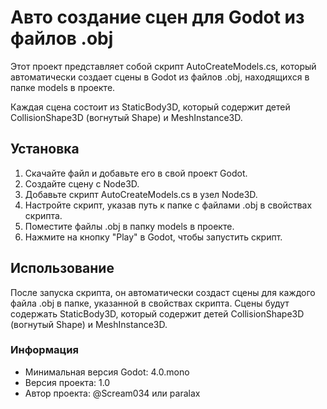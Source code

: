 # Авто создание сцен для Godot из файлов .obj

Этот проект представляет собой скрипт AutoCreateModels.cs, который автоматически создает сцены в Godot из файлов .obj, находящихся в папке models в проекте.

Каждая сцена состоит из StaticBody3D, который содержит детей CollisionShape3D (вогнутый Shape) и MeshInstance3D.

## Установка

1. Скачайте файл и добавьте его в свой проект Godot.
2. Создайте сцену с Node3D.
3. Добавьте скрипт AutoCreateModels.cs в узел Node3D.
4. Настройте скрипт, указав путь к папке с файлами .obj в свойствах скрипта.
5. Поместите файлы .obj в папку models в проекте.
6. Нажмите на кнопку "Play" в Godot, чтобы запустить скрипт.

## Использование

После запуска скрипта, он автоматически создаст сцены для каждого файла .obj в папке, указанной в свойствах скрипта. Сцены будут содержать StaticBody3D, который содержит детей CollisionShape3D (вогнутый Shape) и MeshInstance3D.

### Информация

- Минимальная версия Godot: 4.0.mono
- Версия проекта: 1.0
- Автор проекта: @Scream034 или paralax
